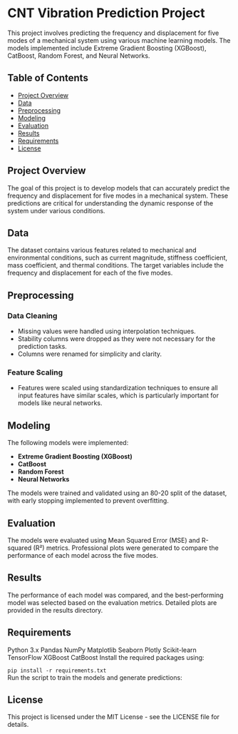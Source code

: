 # CNT Vibration Prediction Project

This project involves predicting the frequency and displacement for five modes of a mechanical system using various machine learning models. The models implemented include Extreme Gradient Boosting (XGBoost), CatBoost, Random Forest, and Neural Networks.

## Table of Contents

- [Project Overview](#project-overview)
- [Data](#data)
- [Preprocessing](#preprocessing)
- [Modeling](#modeling)
- [Evaluation](#evaluation)
- [Results](#results)
- [Requirements](#requirements)
- [License](#license)

## Project Overview

The goal of this project is to develop models that can accurately predict the frequency and displacement for five modes in a mechanical system. These predictions are critical for understanding the dynamic response of the system under various conditions.

## Data

The dataset contains various features related to mechanical and environmental conditions, such as current magnitude, stiffness coefficient, mass coefficient, and thermal conditions. The target variables include the frequency and displacement for each of the five modes.

## Preprocessing

### Data Cleaning

- Missing values were handled using interpolation techniques.
- Stability columns were dropped as they were not necessary for the prediction tasks.
- Columns were renamed for simplicity and clarity.

### Feature Scaling

- Features were scaled using standardization techniques to ensure all input features have similar scales, which is particularly important for models like neural networks.

## Modeling

The following models were implemented:

- **Extreme Gradient Boosting (XGBoost)**
- **CatBoost**
- **Random Forest**
- **Neural Networks**

The models were trained and validated using an 80-20 split of the dataset, with early stopping implemented to prevent overfitting.

## Evaluation
The models were evaluated using Mean Squared Error (MSE) and R-squared (R²) metrics. Professional plots were generated to compare the performance of each model across the five modes.

## Results
The performance of each model was compared, and the best-performing model was selected based on the evaluation metrics. Detailed plots are provided in the results directory.

## Requirements
Python 3.x
Pandas
NumPy
Matplotlib
Seaborn
Plotly
Scikit-learn
TensorFlow
XGBoost
CatBoost
Install the required packages using:

`pip install -r requirements.txt`<br>
Run the script to train the models and generate predictions:

## License
This project is licensed under the MIT License - see the LICENSE file for details.
